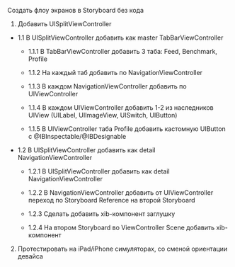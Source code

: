 Создать флоу экранов в Storyboard без кода

1. Добавить UISplitViewController

  - 1.1 В UISplitViewController добавить как master TabBarViewController

    - 1.1.1 В TabBarViewController добавить 3 таба: Feed, Benchmark, Profile

    - 1.1.2 На каждый таб добавить по NavigationViewController

    - 1.1.3 В каждом NavigationViewController добавить по UIViewController

    - 1.1.4 В каждом UIViewController добавить 1-2 из наследников UIView (UILabel, UIImageView, UISwitch, UIButton)

    - 1.1.5 В UIViewController таба Profile добавить кастомную UIButton c @IBInspectable/@IBDesignable 

  - 1.2 В UISplitViewController добавить как detail NavigationViewController

    - 1.2.1 В UISplitViewController добавить как detail NavigationViewController

    - 1.2.2 В NavigationViewController добавить от UIViewController переход по Storyboard Reference на второй Storyboard

    - 1.2.3 Сделать добавить xib-компонент заглушку

    - 1.2.4 На втором Storyboard во ViewController Scene добавить xib-компонент

2. Протестировать на iPad/iPhone симуляторах, со сменой ориентации девайса
